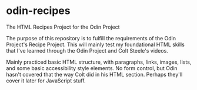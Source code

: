 # odin-recipes
The HTML Recipes Project for the Odin Project

The purpose of this repository is to fulfill the requirements of the Odin Project's Recipe Project. This will mainly test my foundational HTML skills that I've learned through the Odin Project and Colt Steele's videos.

Mainly practiced basic HTML structure, with paragraphs, links, images, lists, and some basic accessibility style elements. No form control, but Odin hasn't covered that the way Colt did in his HTML section. Perhaps they'll cover it later for JavaScript stuff.